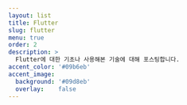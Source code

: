 ```yaml
---
layout: list
title: Flutter
slug: flutter
menu: true
order: 2
description: >
  Flutter에 대한 기초나 사용해본 기술에 대해 포스팅합니다.
accent_color: '#09b6eb'
accent_image:
  background: '#09d8eb'
  overlay:    false
---
```

